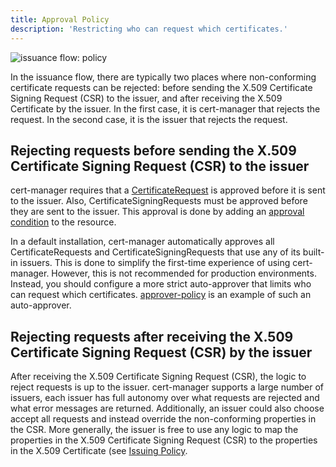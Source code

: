 ```yaml
---
title: Approval Policy
description: 'Restricting who can request which certificates.'
---
```


![issuance flow: policy](/images/issuance-flow-policy.png)

In the issuance flow, there are typically two places where non-conforming certificate
requests can be rejected: before sending the X.509 Certificate Signing Request (CSR) to the
issuer, and after receiving the X.509 Certificate by the issuer. In the first case,
it is cert-manager that rejects the request. In the second case, it is the issuer
that rejects the request.

## Rejecting requests before sending the X.509 Certificate Signing Request (CSR) to the issuer

cert-manager requires that a [CertificateRequest](../../usage/certificaterequest.md)
is approved before it is sent to the issuer. Also, CertificateSigningRequests must
be approved before they are sent to the issuer. This approval is done by adding an
[approval condition](../../usage/certificaterequest.md#approval) to the resource.

In a default installation, cert-manager automatically approves all CertificateRequests
and CertificateSigningRequests that use any of its built-in issuers. This is done to
simplify the first-time experience of using cert-manager. However, this is not
recommended for production environments. Instead, you should configure a more strict
auto-approver that limits who can request which certificates. [approver-policy](approver-policy)
is an example of such an auto-approver.

## Rejecting requests after receiving the X.509 Certificate Signing Request (CSR) by the issuer

After receiving the X.509 Certificate Signing Request (CSR), the logic to reject requests
is up to the issuer. cert-manager supports a large number of issuers, each issuer
has full autonomy over what requests are rejected and what error messages are returned.
Additionally, an issuer could also choose accept all requests and instead
override the non-conforming properties in the CSR. More generally,
the issuer is free to use any logic to map the properties in the X.509 Certificate Signing Request (CSR)
to the properties in the X.509 Certificate (see [Issuing Policy](../issuing.md).
